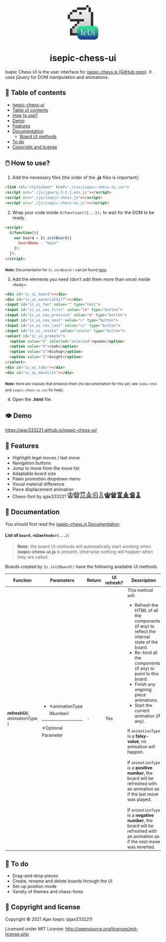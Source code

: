 <p align="center"><a href="https://github.com/ajax333221/isepic-chess-ui#isepic-chess-ui"><img width="100" src="./css/images/ic_ui_logo.png" alt="IcUi logo"></a></p>

<h1 align="center">isepic-chess-ui</h1>

Isepic Chess UI is the user interface for [isepic-chess.js (GitHub repo)](https://github.com/ajax333221/isepic-chess). It uses jQuery for DOM manipulation and animations.

:pushpin: Table of contents
-------------

- [isepic-chess-ui](https://github.com/ajax333221/isepic-chess-ui#isepic-chess-ui)
- [Table of contents](https://github.com/ajax333221/isepic-chess-ui#table-of-contents)
- [How to use?](https://github.com/ajax333221/isepic-chess-ui#how-to-use)
- [Demo](https://github.com/ajax333221/isepic-chess-ui#demo)
- [Features](https://github.com/ajax333221/isepic-chess-ui#features)
- [Documentation](https://github.com/ajax333221/isepic-chess-ui#documentation)
	- [Board UI methods](https://github.com/ajax333221/isepic-chess-ui#list-of-boarduimethods)
- [To do](https://github.com/ajax333221/isepic-chess-ui#to-do)
- [Copyright and license](https://github.com/ajax333221/isepic-chess-ui#copyright-and-license)

:computer_mouse: How to use?
-------------

1. Add the necessary files (the order of the **.js** files is important):

```html
<link rel="stylesheet" href="./css/isepic-chess-ui.css">
<script src="./js/jquery-3.3.1.min.js"></script>
<script src="./js/isepic-chess.js"></script>
<script src="./js/isepic-chess-ui.js"></script>
```

2. Wrap your code inside `$(function(){...});` to wait for the DOM to be ready.

```html
<script>
  $(function(){
    var board = Ic.initBoard({
      boardName : "main"
    });
  });
</script>
```
<sub>**Note:** Documentation for `Ic.initBoard()` can be found [here](https://github.com/ajax333221/isepic-chess#documentation).</sub>

3. Add the elements you need (don't add them more than once) inside `<body>`.
```html
<div id="ic_ui_board"></div>
<div id="ic_ui_materialdiff"></div>
<input id="ic_ui_fen" value="" type="text">
<input id="ic_ui_nav_first" value="|<" type="button">
<input id="ic_ui_nav_previous" value="<" type="button">
<input id="ic_ui_nav_next" value=">" type="button">
<input id="ic_ui_nav_last" value=">|" type="button">
<input id="ic_ui_rotate" value="rotate" type="button">
<select id="ic_ui_promote">
  <option value="5" selected="selected">queen</option>
  <option value="4">rook</option>
  <option value="3">bishop</option>
  <option value="2">knight</option>
</select>
<div id="ic_ui_tabs"></div>
<div id="ic_ui_movelist"></div>
```
<sub>**Note:** there are classes that enhance them (no documentation for this yet, see `index.html` and `isepic-chess-ui.css` for help).</sub>

4. Open the **.html** file.

:eye: Demo
-------------

https://ajax333221.github.io/isepic-chess-ui/

:rocket: Features
-------------

- Highlight legal moves / last move
- Navigation buttons
- Jump to move from the move list
- Adaptable board size
- Pawn promotion dropdown menu
- Visual material difference
- Piece displacement animation
- Chess-font by ajax333221 <img src="./css/images/wk.png" width="20"><img src="./css/images/wq.png" width="20"><img src="./css/images/wr.png" width="20"><img src="./css/images/wb.png" width="20"><img src="./css/images/wn.png" width="20"><img src="./css/images/wp.png" width="20"><img src="./css/images/bk.png" width="20"><img src="./css/images/bq.png" width="20"><img src="./css/images/br.png" width="20"><img src="./css/images/bb.png" width="20"><img src="./css/images/bn.png" width="20"><img src="./css/images/bp.png" width="20">

:book: Documentation
-------------

You should first read the [isepic-chess.js Documentation](https://github.com/ajax333221/isepic-chess#documentation).

#### List of `board.<UImethods>(...)`:

> **Note:** the board UI methods will automatically start working when **isepic-chess-ui.js** is present, otherwise nothing will happen when they are called.

Boards created by `Ic.initBoard()` have the following available UI methods.

Function | Parameters | Return | UI refresh? | Description
-------- | ---------- | ------ | ---------------- | -----------
**refreshUi**(<br>*animationType*<br>) | <ul><li>:eight_pointed_black_star:animationType (Number)</li></ul><hr>:eight_pointed_black_star:Optional Parameter | - | Yes | This method will:<ul><li>Refresh the HTML of all the components (if any) to reflect the internal state of the board.</li><li>Re-bind all the components (if any) to point to this board.</li><li>Finish any ongoing piece animations.</li><li>Start the current animation (if any).</li></ul>If `animationType` is a **falsy-value**, no animation will happen.<br><br>If `animationType` is a **positive number**, the board will be refreshed with an animation as if the last move was played.<br><br>If `animationType` is a **negative number**, the board will be refreshed with an animation as if the next move was reverted.

:telescope: To do
-------------

- Drag-and-drop pieces
- Create, rename and delete boards through the UI
- Set-up position mode
- Variety of themes and chess-fonts

:page_facing_up: Copyright and license
-------------

Copyright © 2021 Ajax Isepic (ajax333221)

Licensed under MIT License: http://opensource.org/licenses/mit-license.php
